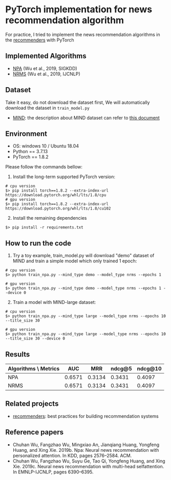 # PyTorch implementation for news recommendation algorithm

For practice, I tried to implement the news recommendation algorithms in the [recommenders] with PyTorch


## Implemented Algorithms
- [NPA] (Wu et al., 2019, SIGKDD)
- [NRMS] (Wu et al., 2019, IJCNLP)


## Dataset
Take it easy, do not download the dataset first, We will automatically download the dataset in `train_model.py`
- [MIND]: the description about MIND dataset can refer to [this document](https://github.com/msnews/msnews.github.io/blob/master/assets/doc/introduction.md)


## Environment
- OS: windows 10 / Ubuntu 18.04
- Python == 3.7.13
- PyTorch == 1.8.2

Please follow the commands bellow:
1. Install the long-term supported PyTorch version:
```commandline
# cpu version
$> pip install torch==1.8.2 --extra-index-url https://download.pytorch.org/whl/lts/1.8/cpu
# gpu version
$> pip install torch==1.8.2 --extra-index-url https://download.pytorch.org/whl/lts/1.8/cu102
```
2. Install the remaining dependencies
```commandline
$> pip install -r requirements.txt
```

## How to run the code
1. Try a toy example, train_model.py will download "demo" dataset of MIND and train a simple model which only trained 1 epoch:
```commandline
# cpu version
$> python train_npa.py --mind_type demo --model_type nrms --epochs 1

# gpu version
$> python train_npa.py --mind_type demo --model_type nrms --epochs 1 --device 0
```


2. Train a model with MIND-large dataset:
```commandline
# cpu version
$> python train_npa.py --mind_type large --model_type nrms --epochs 10 --title_size 30

# gpu version
$> python train_npa.py --mind_type large --model_type nrms --epochs 10 --title_size 30 --device 0
```
## Results
| Algorithms \ Metrics | AUC    | MRR    | ndcg@5 | ndcg@10 |
|----------------------|--------|--------|--------|--------|
| NPA                  | 0.6571 | 0.3134 | 0.3431 | 0.4097 |
| NRMS                 | 0.6571 | 0.3134 | 0.3431 | 0.4097 |
## Related projects
- [recommenders]: best practices for building recommendation systems

## Reference papers
- Chuhan Wu, Fangzhao Wu, Mingxiao An, Jianqiang Huang, Yongfeng Huang, and Xing Xie. 2019b. Npa: Neural news recommendation with personalized attention. In KDD, pages 2576–2584. ACM.
- Chuhan Wu, Fangzhao Wu, Suyu Ge, Tao Qi, Yongfeng Huang, and Xing Xie. 2019c. Neural news recommendation with multi-head selfattention. In EMNLP-IJCNLP, pages 6390–6395.

[recommenders]: https://github.com/microsoft/recommenders/tree/b704c420ee20b67a9d756ddbfdf5c9afd04b576b
[NPA]: https://arxiv.org/pdf/1907.05559.pdf
[NRMS]: https://aclanthology.org/D19-1671.pdf
[MIND]: https://msnews.github.io/